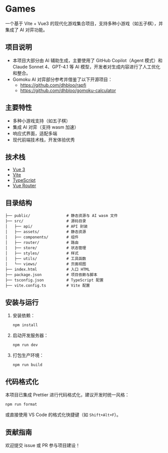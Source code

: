 # Games

一个基于 Vite + Vue3 的现代化游戏集合项目，支持多种小游戏（如五子棋），并集成了 AI 对弈功能。

## 项目说明

- 本项目大部分由 AI 辅助生成，主要使用了 GitHub Copilot（Agent 模式）和 Claude Sonnet 4、GPT-4.1 等 AI 模型，开发者对生成内容进行了人工优化和整合。
- Gomoku AI 对弈部分参考并借鉴了以下开源项目：
  - https://github.com/dhbloo/rapfi
  - https://github.com/dhbloo/gomoku-calculator

## 主要特性

- 多种小游戏支持（如五子棋）
- 集成 AI 对弈（支持 wasm 加速）
- 响应式界面，适配多端
- 现代前端技术栈，开发体验优秀

## 技术栈

- [Vue 3](https://vuejs.org/)
- [Vite](https://vitejs.dev/)
- [TypeScript](https://www.typescriptlang.org/)
- [Vue Router](https://router.vuejs.org/)

## 目录结构

```
├── public/                # 静态资源与 AI wasm 文件
├── src/                   # 源码目录
│   ├── api/               # API 封装
│   ├── assets/            # 静态资源
│   ├── components/        # 组件
│   ├── router/            # 路由
│   ├── store/             # 状态管理
│   ├── styles/            # 样式
│   ├── utils/             # 工具函数
│   └── views/             # 页面视图
├── index.html             # 入口 HTML
├── package.json           # 项目依赖与脚本
├── tsconfig.json          # TypeScript 配置
├── vite.config.ts         # Vite 配置
```

## 安装与运行

1. 安装依赖：
   ```powershell
   npm install
   ```
2. 启动开发服务器：
   ```powershell
   npm run dev
   ```
3. 打包生产环境：
   ```powershell
   npm run build
   ```

## 代码格式化

本项目已集成 Prettier 进行代码格式化，建议开发时统一风格：

```powershell
npm run format
```

或直接使用 VS Code 的格式化快捷键（如 `Shift+Alt+F`）。

## 贡献指南

欢迎提交 issue 或 PR 参与项目建设！
